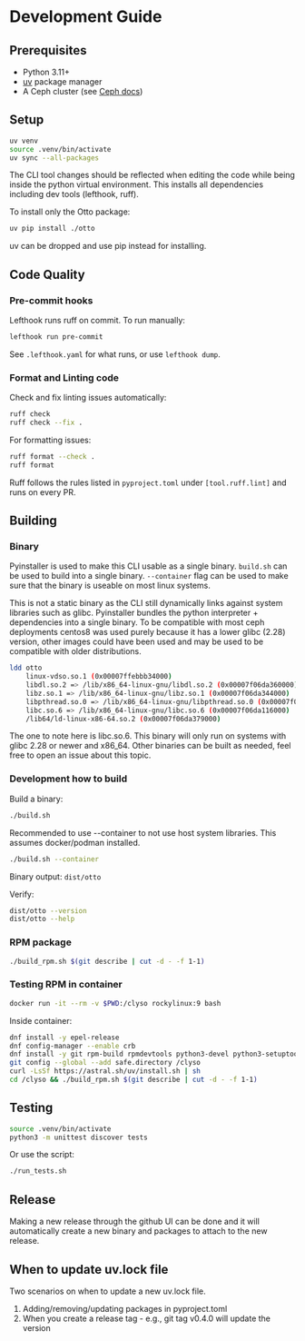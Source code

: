 # Development Guide

## Prerequisites

- Python 3.11+
- [uv](https://docs.astral.sh/uv) package manager
- A Ceph cluster (see [Ceph docs](https://docs.ceph.com))

## Setup

```bash
uv venv
source .venv/bin/activate
uv sync --all-packages
```

The CLI tool changes should be reflected when editing the code while being inside the python virtual environment.
This installs all dependencies including dev tools (lefthook, ruff).

To install only the Otto package:

```bash
uv pip install ./otto
```

uv can be dropped and use pip instead for installing.

## Code Quality

### Pre-commit hooks

Lefthook runs ruff on commit. To run manually:

```bash
lefthook run pre-commit
```

See `.lefthook.yaml` for what runs, or use `lefthook dump`.

### Format and Linting code

Check and fix linting issues automatically:

```bash
ruff check
ruff check --fix .
```

For formatting issues:
```bash
ruff format --check .
ruff format
```

Ruff follows the rules listed in `pyproject.toml` under `[tool.ruff.lint]` and runs on every PR.

## Building

### Binary

Pyinstaller is used to make this CLI usable as a single binary. `build.sh` can be used to build into a single binary. `--container` flag can be used
to make sure that the binary is useable on most linux systems. 

This is not a static binary as the CLI still dynamically links against system libraries such as glibc. Pyinstaller bundles the python interpreter + dependencies into a single binary.
To be compatible with most ceph deployments centos8 was used purely because it has a lower glibc (2.28) version, other images could have been used and may be used to be compatible with older distributions.

```bash
ldd otto
	linux-vdso.so.1 (0x00007ffebbb34000)
	libdl.so.2 => /lib/x86_64-linux-gnu/libdl.so.2 (0x00007f06da360000)
	libz.so.1 => /lib/x86_64-linux-gnu/libz.so.1 (0x00007f06da344000)
	libpthread.so.0 => /lib/x86_64-linux-gnu/libpthread.so.0 (0x00007f06da33f000)
	libc.so.6 => /lib/x86_64-linux-gnu/libc.so.6 (0x00007f06da116000)
	/lib64/ld-linux-x86-64.so.2 (0x00007f06da379000)
```

The one to note here is libc.so.6. This binary will only run on systems with glibc 2.28 or newer and x86_64.
Other binaries can be built as needed, feel free to open an issue about this topic.

### Development how to build
Build a binary:

```bash
./build.sh
```

Recommended to use --container to not use host system libraries. This assumes docker/podman installed.

```bash
./build.sh --container
```
Binary output: `dist/otto`

Verify:

```bash
dist/otto --version
dist/otto --help
```

### RPM package

```bash
./build_rpm.sh $(git describe | cut -d - -f 1-1)
```

### Testing RPM in container

```bash
docker run -it --rm -v $PWD:/clyso rockylinux:9 bash
```

Inside container:

```bash
dnf install -y epel-release
dnf config-manager --enable crb
dnf install -y git rpm-build rpmdevtools python3-devel python3-setuptools
git config --global --add safe.directory /clyso
curl -LsSf https://astral.sh/uv/install.sh | sh
cd /clyso && ./build_rpm.sh $(git describe | cut -d - -f 1-1)
```

## Testing

```bash
source .venv/bin/activate
python3 -m unittest discover tests
```

Or use the script:

```bash
./run_tests.sh
```

## Release

Making a new release through the github UI can be done and it will automatically create a new binary and packages to attach to the new release. 

## When to update uv.lock file

Two scenarios on when to update a new uv.lock file. 

1. Adding/removing/updating packages in pyproject.toml
2. When you create a release tag - e.g., git tag v0.4.0 will update the version

